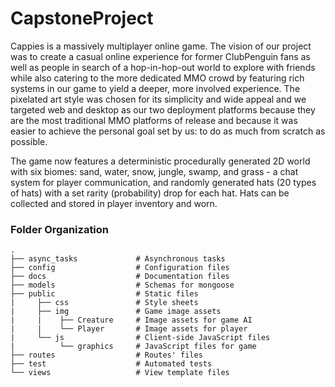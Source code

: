 # CapstoneProject

Cappies is a massively multiplayer online game. The vision of our project was to create a casual online experience for former ClubPenguin fans as well as people in search of a hop-in-hop-out world to explore with friends while also catering to the more dedicated MMO crowd by featuring rich systems in our game to yield a deeper, more involved experience. The pixelated art style was chosen for its simplicity and wide appeal and we targeted web and desktop as our two deployment platforms because they are the most traditional MMO platforms of release and because it was easier to achieve the personal goal set by us: to do as much from scratch as possible.

The game now features a deterministic procedurally generated 2D world with six biomes: sand, water, snow, jungle, swamp, and grass - a chat system for player communication, and randomly generated hats (20 types of hats) with a set rarity (probability) drop for each hat. Hats can be collected and stored in player inventory and worn.


### Folder Organization

    .
    ├── async_tasks             # Asynchronous tasks
    ├── config                  # Configuration files
    ├── docs                    # Documentation files
    ├── models                  # Schemas for mongoose
    ├── public                  # Static files
    |     ├── css               # Style sheets
    |     ├── img               # Game image assets
    |     |    ├── Creature     # Image assets for game AI
    |     |    └── Player       # Image assets for player
    |     └── js                # Client-side JavaScript files
    |          └── graphics     # JavaScript files for game
    ├── routes                  # Routes' files
    ├── test                    # Automated tests
    └── views                   # View template files
